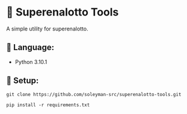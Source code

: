# 🧰 Superenalotto Tools
A simple utility for superenalotto.

## 📃 Language: 
* Python 3.10.1

## 💾 Setup:
```
git clone https://github.com/soleyman-src/superenalotto-tools.git
```

```
pip install -r requirements.txt
```
